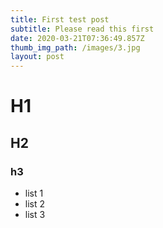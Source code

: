 ```yaml
---
title: First test post
subtitle: Please read this first
date: 2020-03-21T07:36:49.857Z
thumb_img_path: /images/3.jpg
layout: post
---
```

# H1

## H2

### h3

* list 1
* list 2
* list 3